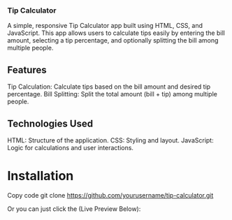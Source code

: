 ### Tip Calculator
A simple, responsive Tip Calculator app built using HTML, CSS, and JavaScript. This app allows users to calculate tips easily by entering the bill amount, selecting a tip percentage, and optionally splitting the bill among multiple people.

## Features
Tip Calculation: Calculate tips based on the bill amount and desired tip percentage.
Bill Splitting: Split the total amount (bill + tip) among multiple people.

## Technologies Used
HTML: Structure of the application.
CSS: Styling and layout.
JavaScript: Logic for calculations and user interactions.

# Installation
Copy code
git clone https://github.com/yourusername/tip-calculator.git

Or you can just click the (Live Preview Below):

